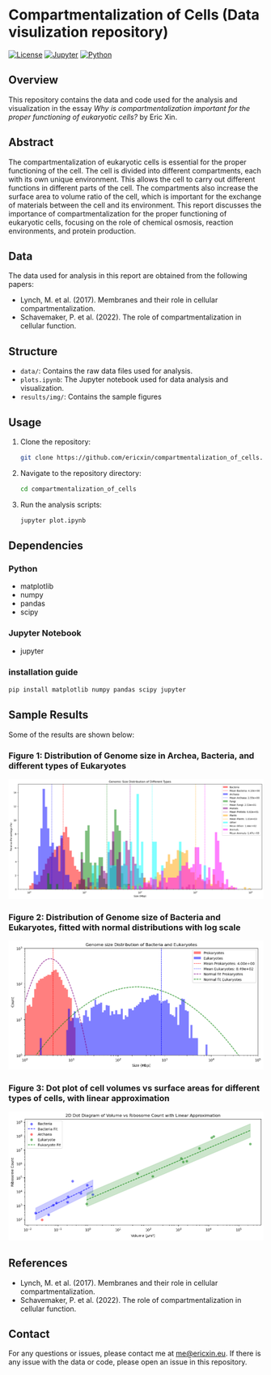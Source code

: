 # Compartmentalization of Cells (Data visulization repository)

[![License](https://img.shields.io/badge/License-MIT-green?logo=mit)](https://opensource.org/licenses/MIT)
[![Jupyter](https://img.shields.io/badge/Jupyter-6.4.0-orange?logo=jupyter)](https://jupyter.org/)
[![Python](https://img.shields.io/badge/Python-3.8.8-blue?logo=python)](https://www.python.org/)

## Overview

This repository contains the data and code used for the analysis and visualization in the essay *Why is compartmentalization important for the proper functioning of eukaryotic cells?* by Eric Xin.

## Abstract

The compartmentalization of eukaryotic cells is essential for the proper functioning of the cell. The cell is divided into different compartments, each with its own unique environment. This allows the cell to carry out different functions in different parts of the cell. The compartments also increase the surface area to volume ratio of the cell, which is important for the exchange of materials between the cell and its environment. This report discusses the importance of compartmentalization for the proper functioning of eukaryotic cells, focusing on the role of chemical osmosis, reaction environments, and protein production.

## Data

The data used for analysis in this report are obtained from the following papers:
- Lynch, M. et al. (2017). Membranes and their role in cellular compartmentalization.
- Schavemaker, P. et al. (2022). The role of compartmentalization in cellular function.

## Structure

- `data/`: Contains the raw data files used for analysis.
- `plots.ipynb`: The Jupyter notebook used for data analysis and visualization.
- `results/img/`: Contains the sample figures

## Usage

1. Clone the repository:
    ```sh
    git clone https://github.com/ericxin/compartmentalization_of_cells.git
    ```
2. Navigate to the repository directory:
    ```sh
    cd compartmentalization_of_cells
    ```
3. Run the analysis scripts:
    ```sh
    jupyter plot.ipynb
    ```

## Dependencies

### Python

- matplotlib
- numpy
- pandas
- scipy

### Jupyter Notebook
- jupyter

### installation guide
```sh
pip install matplotlib numpy pandas scipy jupyter
```

## Sample Results
Some of the results are shown below:

### Figure 1: Distribution of Genome size in Archea, Bacteria, and different types of Eukaryotes

![Figure 1](results/img/genome_size_distribution_all_all.png)

### Figure 2: Distribution of Genome size of Bacteria and Eukaryotes, fitted with normal distributions with log scale

![Figure 2](results/img/genome_size_distribution_with_norm.png)

### Figure 3: Dot plot of cell volumes vs surface areas for different types of cells, with linear approximation

![Figure 3](results/img/vol_v_ribo_sep_lin.png)

## References

- Lynch, M. et al. (2017). Membranes and their role in cellular compartmentalization.
- Schavemaker, P. et al. (2022). The role of compartmentalization in cellular function.

## Contact

For any questions or issues, please contact me at [me@ericxin.eu](mailto:me@ericxin.eu). If there is any issue with the data or code, please open an issue in this repository.